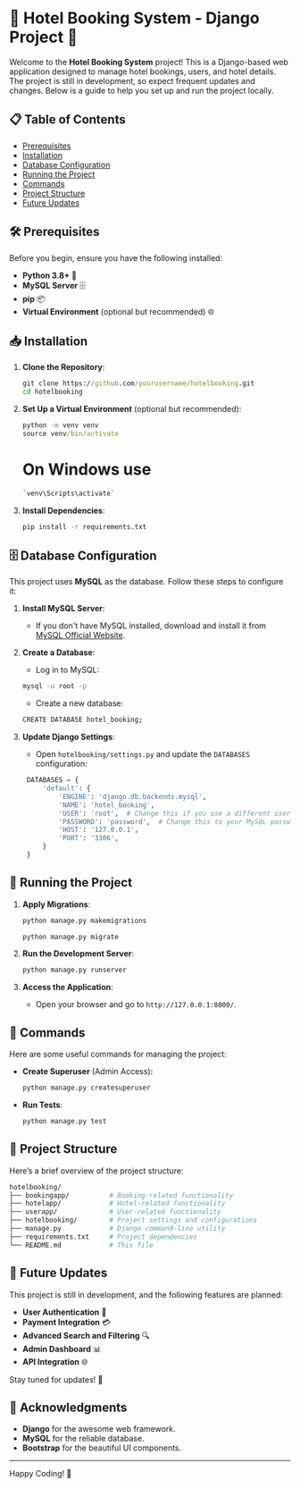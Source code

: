 # 🏨 Hotel Booking System - Django Project 🚀

Welcome to the **Hotel Booking System** project! This is a Django-based web application designed to manage hotel bookings, users, and hotel details. The project is still in development, so expect frequent updates and changes. Below is a guide to help you set up and run the project locally.

## 📋 Table of Contents
- [Prerequisites](#prerequisites)
- [Installation](#installation)
- [Database Configuration](#database-configuration)
- [Running the Project](#running-the-project)
- [Commands](#commands)
- [Project Structure](#project-structure)
- [Future Updates](#future-updates)

## 🛠 Prerequisites

Before you begin, ensure you have the following installed:

- **Python 3.8+** 🐍
- **MySQL Server** 🗄️
- **pip** 📦
- **Virtual Environment** (optional but recommended) 🌐

## 📥 Installation

1. **Clone the Repository**:
    ```cmd
    git clone https://github.com/yourusername/hotelbooking.git
    cd hotelbooking
    ```

2. **Set Up a Virtual Environment** (optional but recommended):
    ```cmd
    python -m venv venv
    source venv/bin/activate  
    ```
    # On Windows use 
    ```cmd
    `venv\Scripts\activate`
    ```

3. **Install Dependencies**:
    ```cmd
    pip install -r requirements.txt
    ```

## 🗄️ Database Configuration

This project uses **MySQL** as the database. Follow these steps to configure it:

1. **Install MySQL Server**:
   - If you don't have MySQL installed, download and install it from [MySQL Official Website](https://dev.mysql.com/downloads/mysql/).

2. **Create a Database**:
   - Log in to MySQL:
    ```bash
    mysql -u root -p
    ```
   - Create a new database:
    ```bash
    CREATE DATABASE hotel_booking;
    ```

3. **Update Django Settings**:
   - Open `hotelbooking/settings.py` and update the `DATABASES` configuration:
    ```settings.py
     DATABASES = {
         'default': {
             'ENGINE': 'django.db.backends.mysql',
             'NAME': 'hotel_booking',
             'USER': 'root',  # Change this if you use a different user
             'PASSWORD': 'password',  # Change this to your MySQL password
             'HOST': '127.0.0.1',
             'PORT': '3306',
         }
     }
     ```

## 🚀 Running the Project

1. **Apply Migrations**:
    ```cmd
   python manage.py makemigrations
   ```
    ```cmd
   python manage.py migrate
   ```

2. **Run the Development Server**:
    ```cmd
   python manage.py runserver
   ```

3. **Access the Application**:
   - Open your browser and go to `http://127.0.0.1:8000/`.

## 📜 Commands

Here are some useful commands for managing the project:

- **Create Superuser** (Admin Access):
    ```cmd
   python manage.py createsuperuser
   ```

- **Run Tests**:
    ```cmd
   python manage.py test
   ```

## 📂 Project Structure

Here’s a brief overview of the project structure:
```bash
hotelbooking/
├── bookingapp/          # Booking-related functionality
├── hotelapp/            # Hotel-related functionality
├── userapp/             # User-related functionality
├── hotelbooking/        # Project settings and configurations
├── manage.py            # Django command-line utility
├── requirements.txt     # Project dependencies
└── README.md            # This file
```

## 🔮 Future Updates

This project is still in development, and the following features are planned:

- **User   Authentication** 🔐
- **Payment Integration** 💳
- **Advanced Search and Filtering** 🔍
- **Admin Dashboard** 📊
- **API Integration** 🌐

Stay tuned for updates! 🚀

## 🙏 Acknowledgments

- **Django** for the awesome web framework.
- **MySQL** for the reliable database.
- **Bootstrap** for the beautiful UI components.

---

Happy Coding! 🎉
